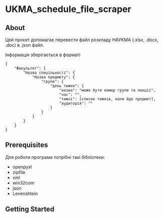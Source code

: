 # UKMA_schedule_file_scraper

## About
Цей проєкт допомагає перевести файл розкладу НАУКМА (.xlsx, .docx, .doc) в .json файл.

Інформація зберігається в форматі
```
{
	"Факультет": {
		"Назва спецільності": {
			"Назва предмету": {
				"групи": {
                    "день тижня": {
                        "назва": "може бути номер групи та лекції",
                        "час": "",
                        "тижні": [список тижнів, коли йде предмет],
                        "аудиторія": ""
                    }
				}
			}
		}
	}
}
```

## Prerequisites

Для роботи програми потрібні такі бібліотеки:

- openpyxl
- zipfile
- xml
- win32com
- json
- Levenshtein

## Getting Started




